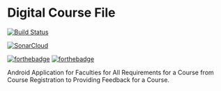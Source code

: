 # Digital Course File  
[![Build Status](https://travis-ci.org/ArunVigesh/Digital_Course_File.svg?branch=master)](https://travis-ci.org/ArunVigesh/Digital_Course_File) 

[![SonarCloud](https://sonarcloud.io/images/project_badges/sonarcloud-white.svg)](https://sonarcloud.io/dashboard?id=ArunVigesh_Digital_Course_File)

[![forthebadge](https://forthebadge.com/images/badges/built-with-love.svg)](https://forthebadge.com)
[![forthebadge](https://forthebadge.com/images/badges/made-with-java.svg)](https://forthebadge.com)

Android Application for Faculties for All Requirements for a Course from Course Registration to Providing Feedback for a Course.
